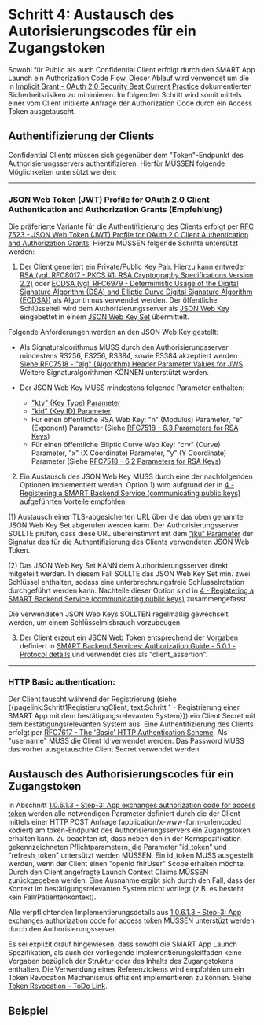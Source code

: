 # Schritt 4: Austausch des Autorisierungscodes für ein Zugangstoken

Sowohl für Public als auch Confidential Client erfolgt durch den SMART App Launch ein Authorization Code Flow. Dieser Ablauf wird verwendet um die in [Implicit Grant - OAuth 2.0 Security Best Current Practice](https://datatracker.ietf.org/doc/html/draft-ietf-oauth-security-topics-09#section-2.1.2) dokumentierten Sicherheitsrisiken zu minimieren. Im folgenden Schritt wird somit mittels einer vom Client initiierte Anfrage der Authorization Code durch ein Access Token ausgetauscht.

## Authentifizierung der Clients

Confidential Clients müssen sich gegenüber dem "Token"-Endpunkt des Authorisierungsservers authentifizieren. Hierfür MÜSSEN folgende Möglichkeiten untersützt werden:

-----

### JSON Web Token (JWT) Profile for OAuth 2.0 Client Authentication and Authorization Grants (Empfehlung)

Die präferierte Variante für die Authentifizierung des Clients erfolgt per [RFC 7523 - JSON Web Token (JWT) Profile for OAuth 2.0 Client Authentication and Authorization Grants](https://datatracker.ietf.org/doc/html/rfc7523). Hierzu MÜSSEN folgende Schritte untersützt werden:

1. Der Client generiert ein Private/Public Key Pair. Hierzu kann entweder [RSA (vgl. RFC8017 - PKCS #1: RSA Cryptography Specifications Version 2.2)](https://datatracker.ietf.org/doc/html/rfc8017) oder [ECDSA (vgl. RFC6979 - Deterministic Usage of the Digital Signature Algorithm (DSA) and Elliptic Curve Digital Signature Algorithm (ECDSA))](https://datatracker.ietf.org/doc/html/rfc6979) als Algorithmus verwendet werden. Der öffentliche Schlüsselteil wird dem Authorisierungsserver als [JSON Web Key](https://datatracker.ietf.org/doc/html/rfc7517) eingebettet in einem [JSON Web Key Set](https://datatracker.ietf.org/doc/html/rfc7517#section-5) übermittelt. 

Folgende Anforderungen werden an den JSON Web Key gestellt:

- Als Signaturalgorithmus MUSS durch den Authorisierungsserver mindestens RS256, ES256, RS384, sowie ES384 akzeptiert werden [Siehe RFC7518 - "alg" (Algorithm) Header Parameter Values for JWS](https://datatracker.ietf.org/doc/html/rfc7518#section-3.1). Weitere Signaturalgorithmen KÖNNEN unterstützt werden.

- Der JSON Web Key MUSS mindestens folgende Parameter enthalten:
    - ["kty" (Key Type) Parameter](https://datatracker.ietf.org/doc/html/rfc7517#section-4.1)
    - ["kid" (Key ID) Parameter](https://datatracker.ietf.org/doc/html/rfc7517#section-4.5)
    - Für einen öffentliche RSA Web Key: "n" (Modulus) Parameter, "e" (Exponent) Parameter (Siehe [RFC7518 - 6.3 Parameters for RSA Keys](https://datatracker.ietf.org/doc/html/rfc7518#section-6.3))
    - Für einen öffentliche Elliptic Curve Web Key: "crv" (Curve) Parameter, "x" (X Coordinate) Parameter, "y" (Y Coordinate) Parameter (Siehe [RFC7518 - 6.2 Parameters for RSA Keys](https://datatracker.ietf.org/doc/html/rfc7518#section-6.2))

2. Ein Austausch des JSON Web Key MUSS durch eine der nachfolgenden Optionen implementiert werden. Option 1) wird aufgrund der in [4 - Registering a SMART Backend Service (communicating public keys)](http://build.fhir.org/ig/HL7/bulk-data-export/authorization/index.html) aufgeführten Vorteile empfohlen.

(1) Austausch einer TLS-abgesicherten URL über die das oben genannte JSON Web Key Set abgerufen werden kann. Der Authorisierungsserver SOLLTE prüfen, dass diese URL übereinstimmt mit dem ["jku" Parameter](https://datatracker.ietf.org/doc/html/rfc7515#section-4.1.2) der Signatur des für die Authentifizierung des Clients verwendeten JSON Web Token.

(2) Das JSON Web Key Set KANN dem Authorisierungsserver direkt mitgeteilt werden. In diesem Fall SOLLTE das JSON Web Key Set min. zwei Schlüssel enthalten, sodass eine unterbrechnungsfreie Schlusselrotation durchgeführt werden kann. Nachteile dieser Option sind in [4 - Registering a SMART Backend Service (communicating public keys)](http://build.fhir.org/ig/HL7/bulk-data-export/authorization/index.html) zusammengefasst.

Die verwendeten JSON Web Keys SOLLTEN regelmäßig gewechselt werden, um einem Schlüsselmisbrauch vorzubeugen.

3. Der Client erzeut ein JSON Web Token entsprechend der Vorgaben definiert in [SMART Backend Services: Authorization Guide - 5.0.1 - Protocol details](http://build.fhir.org/ig/HL7/bulk-data-export/authorization/index.html#protocol-details) und verwendet dies als "client_assertion".

-----

### HTTP Basic authentication:

Der Client tauscht während der Registrierung (siehe {{pagelink:Schritt1RegistierungClient, text:Schritt 1 - Registrierung einer SMART App mit dem bestätigungsrelevanten System}}) ein Client Secret mit dem bestätigungsrelevanten System aus. Eine Authentifizierung des Clients erfolgt per [RFC7617 - The 'Basic' HTTP Authentication Scheme](https://datatracker.ietf.org/doc/html/rfc7617). Als "username" MUSS die Client Id verwendet werden. Das Password MUSS das vorher ausgetauschte Client Secret verwendet werden.

## Austausch des Authorisierungscodes für ein Zugangstoken

In Abschnitt [1.0.6.1.3 - Step-3: App exchanges authorization code for access token](http://build.fhir.org/ig/HL7/smart-app-launch/index.html#step-3-app-exchanges-authorization-code-for-access-token) werden alle notwendigen Parameter definiert durch die der Client mittels einer HTTP POST Anfrage (application/x-www-form-urlencoded kodiert) am token-Endpunkt des Authorisierungsservers ein Zugangstoken erhalten kann. Zu beachten ist, dass neben den in der Kernspezifikation gekennzeichneten Pflichtparametern, die Parameter "id_token" und "refresh_token" untersützt werden MÜSSEN. Ein id_token MUSS ausgestellt werden, wenn der Client einen "openid fhirUser" Scope erhalten möchte. Durch den Client angefragte Launch Context Claims MÜSSEN zurückgegeben werden. Eine Ausnahme ergibt sich durch den Fall, dass der Kontext im bestätigungsrelevanten System nicht vorliegt (z.B. es besteht kein Fall/Patientenkontext). 

Alle verpflichtenden Implementierungsdetails aus [1.0.6.1.3 - Step-3: App exchanges authorization code for access token](http://build.fhir.org/ig/HL7/smart-app-launch/index.html#step-3-app-exchanges-authorization-code-for-access-token) MÜSSEN unterstüzt werden durch den Authorisierungsserver.

Es sei explizit drauf hingewiesen, dass sowohl die SMART App Launch Spezifikation, als auch der vorliegende Implementierungsleitfaden keine Vorgaben bezüglich der Struktur oder des Inhalts des Zugangstokens enthalten. Die Verwendung eines Referenztokens wird empfohlen um ein Token Revocation Mechanismus effizient implementieren zu können. Siehe [Token Revocation - ToDo Link]().

## Beispiel
